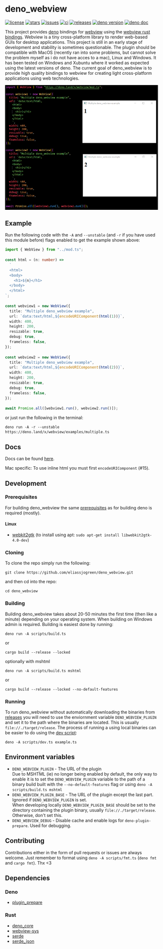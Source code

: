 # deno_webview

[![license](https://img.shields.io/github/license/eliassjogreen/deno_webview)](https://github.com/eliassjogreen/deno_webview/blob/master/LICENSE)
[![stars](https://img.shields.io/github/stars/eliassjogreen/deno_webview)](https://github.com/eliassjogreen/deno_webview/stargazers)
[![issues](https://img.shields.io/github/issues/eliassjogreen/deno_webview)](https://github.com/eliassjogreen/deno_webview/issues)
[![ci](https://github.com/eliassjogreen/deno_webview/workflows/ci/badge.svg)](https://github.com/eliassjogreen/deno_webview/actions)
[![releases](https://img.shields.io/github/downloads/eliassjogreen/deno_webview/total)](https://github.com/eliassjogreen/deno_webview/releases/latest/)
[![deno version](https://img.shields.io/badge/deno-1.0.5-success)](https://github.com/denoland/deno)
[![deno doc](https://doc.deno.land/badge.svg)](https://doc.deno.land/https/deno.land/x/webview/mod.ts)

This project provides [deno](https://github.com/denoland/deno) bindings for
[webview](https://github.com/zserge/webview) using the
[webview rust bindings](https://github.com/Boscop/web-view). Webview is a tiny
cross-platform library to render web-based GUIs for desktop applications. This
project is still in an early stage of development and stability is sometimes
questionable. The plugin should be compatible with MacOS (recently ran into some
problems, but cannot solve the problem myself as i do not have acces to a mac),
Linux and Windows. It has been tested on Windows and Xubuntu where it worked as
expected using the latest versions of deno. The current goal of deno_webview is
to provide high quality bindings to webview for creating light cross-platform
applications using web technologies.

![Example image](images/deno_webview.png)

## Example

Run the following code with the `-A` and `--unstable` (and `-r` if you have
used this module before) flags enabled to get the example shown above:

```ts
import { WebView } from "../mod.ts";

const html = (n: number) =>
  `
  <html>
  <body>
    <h1>${n}</h1>
  </body>
  </html>
`;

const webview1 = new WebView({
  title: "Multiple deno_webview example",
  url: `data:text/html,${encodeURIComponent(html(1))}`,
  width: 400,
  height: 200,
  resizable: true,
  debug: true,
  frameless: false,
});

const webview2 = new WebView({
  title: "Multiple deno_webview example",
  url: `data:text/html,${encodeURIComponent(html(2))}`,
  width: 400,
  height: 200,
  resizable: true,
  debug: true,
  frameless: false,
});

await Promise.all([webview1.run(), webview2.run()]);
```

or just run the following in the terminal:

```
deno run -A -r --unstable https://deno.land/x/webview/examples/multiple.ts
```

## Docs

Docs can be found
[here](https://doc.deno.land/https/deno.land/x/webview/mod.ts).

Mac specific: To use inline html you must first `encodeURIComponent` (#15).

## Development

### Prerequisites

For building deno_webview the same
[prerequisites](https://deno.land/std/manual.md#prerequisites) as for building
deno is required (mostly).

#### Linux

- [webkit2gtk](https://webkitgtk.org/) (to install using apt:
  `sudo apt-get install libwebkit2gtk-4.0-dev`)

### Cloning

To clone the repo simply run the following:

```
git clone https://github.com/eliassjogreen/deno_webview.git
```

and then cd into the repo:

```
cd deno_webview
```

### Building

Building deno_webview takes about 20-50 minutes the first time (then like a
minute) depending on your operating system. When building on Windows admin is
required. Building is easiest done by running:

```
deno run -A scripts/build.ts
```

or

```
cargo build --release --locked
```

optionally with mshtml

```
deno run -A scripts/build.ts mshtml
```

or

```
cargo build --release --locked --no-default-features
```

### Running

To run deno_webview without automatically downloading the binaries from
[releases](https://github.com/eliassjogreen/deno_webview/releases) you will need
to use the enviornment variable `DENO_WEBVIEW_PLUGIN` and set it to the path where the binaries
are located. This is usually `file://./target/release`. The process of running a
using local binaries can be easier to do using the
[dev script](https://github.com/eliassjogreen/deno_webview/tree/master/scripts/dev.ts):

```
deno -A scripts/dev.ts example.ts
```

## Environment variables

-   `DENO_WEBVIEW_PLUGIN` - The URL of the plugin  
    Due to MSHTML (ie) no longer being enabled by default, the only way to enable it is to set the `DENO_WEBVIEW_PLUGIN` variable to the path of a binary
    build built with the `--no-default-features` flag or using
    `deno -A scripts/build.ts mshtml`
-   `DENO_WEBVIEW_PLUGIN_BASE` - The URL of the plugin except the last part. Ignored if `DENO_WEBVIEW_PLUGIN` is set.  
    When developing locally `DENO_WEBVIEW_PLUGIN_BASE` should be set to the directory containing the plugin binary, usually `file://./target/release`. Otherwise, don't set this.
-   `DENO_WEBVIEW_DEBUG` - Disable cache and enable logs for `deno-plugin-prepare`. Used for debugging.

## Contributing

Contributions either in the form of pull requests or issues are always welcome.
Just remember to format using `deno -A scripts/fmt.ts` (`deno fmt` and
`cargo fmt`). Thx <3

## Dependencies

### Deno

- [plugin_prepare](https://deno.land/x/plugin_prepare)

### Rust

- [deno_core](https://crates.io/crates/deno_core)
- [webview-sys](https://crates.io/crates/webview-sys)
- [serde](https://crates.io/crates/serde)
- [serde_json](https://crates.io/crates/serde_json)
